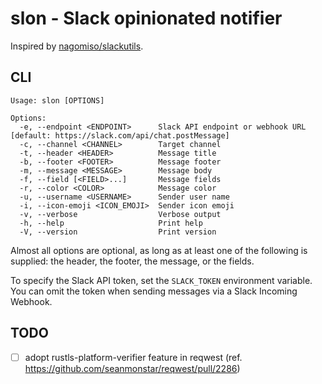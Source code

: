# slon - Slack opinionated notifier

Inspired by [nagomiso/slackutils](https://github.com/nagomiso/slackutils).

## CLI

```
Usage: slon [OPTIONS]

Options:
  -e, --endpoint <ENDPOINT>      Slack API endpoint or webhook URL [default: https://slack.com/api/chat.postMessage]
  -c, --channel <CHANNEL>        Target channel
  -t, --header <HEADER>          Message title
  -b, --footer <FOOTER>          Message footer
  -m, --message <MESSAGE>        Message body
  -f, --field [<FIELD>...]       Message fields
  -r, --color <COLOR>            Message color
  -u, --username <USERNAME>      Sender user name
  -i, --icon-emoji <ICON_EMOJI>  Sender icon emoji
  -v, --verbose                  Verbose output
  -h, --help                     Print help
  -V, --version                  Print version
```

Almost all options are optional, as long as at least one of the following is supplied: the header, the footer, the message, or the fields.

To specify the Slack API token, set the `SLACK_TOKEN` environment variable. You can omit the token when sending messages via a Slack Incoming Webhook.

## TODO

- [ ] adopt rustls-platform-verifier feature in reqwest (ref. https://github.com/seanmonstar/reqwest/pull/2286)
